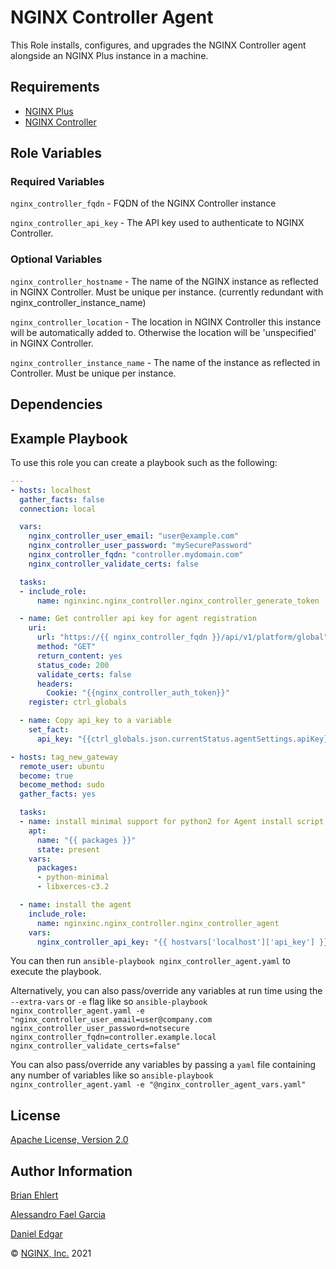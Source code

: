 NGINX Controller Agent
======================

This Role installs, configures, and upgrades the NGINX Controller agent alongside an NGINX Plus instance in a machine.

Requirements
------------

*   [NGINX Plus](https://www.nginx.com/products/nginx/)
*   [NGINX Controller](https://www.nginx.com/products/nginx-controller/)

Role Variables
--------------

### Required Variables

`nginx_controller_fqdn` - FQDN of the NGINX Controller instance

`nginx_controller_api_key` - The API key used to authenticate to NGINX Controller.

### Optional Variables

`nginx_controller_hostname` - The name of the NGINX instance as reflected in NGINX Controller. Must be unique per instance.  (currently redundant with nginx_controller_instance_name)

`nginx_controller_location` - The location in NGINX Controller this instance will be automatically added to. Otherwise the location will be 'unspecified' in NGINX Controller.

`nginx_controller_instance_name` - The name of the instance as reflected in Controller. Must be unique per instance.

Dependencies
------------

Example Playbook
----------------

To use this role you can create a playbook such as the following:

```yaml
---
- hosts: localhost
  gather_facts: false
  connection: local

  vars:
    nginx_controller_user_email: "user@example.com"
    nginx_controller_user_password: "mySecurePassword"
    nginx_controller_fqdn: "controller.mydomain.com"
    nginx_controller_validate_certs: false

  tasks:
  - include_role:
      name: nginxinc.nginx_controller.nginx_controller_generate_token

  - name: Get controller api key for agent registration
    uri:
      url: "https://{{ nginx_controller_fqdn }}/api/v1/platform/global"
      method: "GET"
      return_content: yes
      status_code: 200
      validate_certs: false
      headers:
        Cookie: "{{nginx_controller_auth_token}}"
    register: ctrl_globals

  - name: Copy api_key to a variable
    set_fact:
      api_key: "{{ctrl_globals.json.currentStatus.agentSettings.apiKey}}"

- hosts: tag_new_gateway
  remote_user: ubuntu
  become: true
  become_method: sudo
  gather_facts: yes

  tasks:
  - name: install minimal support for python2 for Agent install script
    apt:
      name: "{{ packages }}"
      state: present
    vars:
      packages:
      - python-minimal
      - libxerces-c3.2

  - name: install the agent
    include_role:
      name: nginxinc.nginx_controller.nginx_controller_agent
    vars:
      nginx_controller_api_key: "{{ hostvars['localhost']['api_key'] }}"
```

You can then run `ansible-playbook nginx_controller_agent.yaml` to execute the playbook.

Alternatively, you can also pass/override any variables at run time using the `--extra-vars` or `-e` flag like so `ansible-playbook nginx_controller_agent.yaml -e "nginx_controller_user_email=user@company.com nginx_controller_user_password=notsecure nginx_controller_fqdn=controller.example.local nginx_controller_validate_certs=false"`

You can also pass/override any variables by passing a `yaml` file containing any number of variables like so `ansible-playbook nginx_controller_agent.yaml -e "@nginx_controller_agent_vars.yaml"`

License
-------

[Apache License, Version 2.0](./LICENSE)

Author Information
------------------

[Brian Ehlert](https://github.com/brianehlert)

[Alessandro Fael Garcia](https://github.com/alessfg)

[Daniel Edgar](https://github.com/aknot242)

&copy; [NGINX, Inc.](https://www.nginx.com/) 2021
